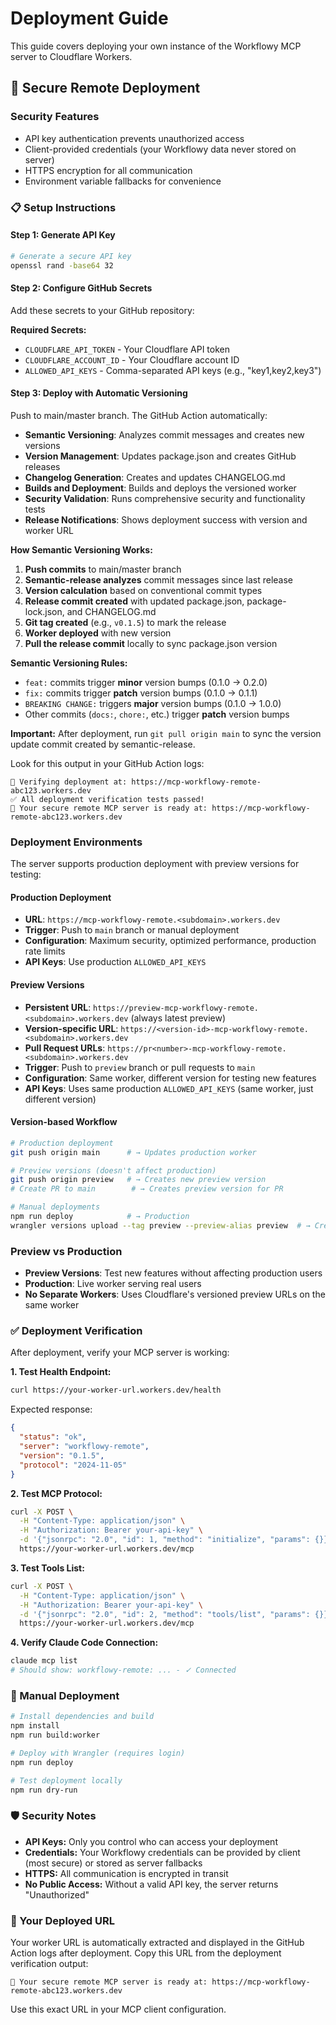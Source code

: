 # Deployment Guide

This guide covers deploying your own instance of the Workflowy MCP server to Cloudflare Workers.

## 🔐 Secure Remote Deployment

### Security Features

- API key authentication prevents unauthorized access
- Client-provided credentials (your Workflowy data never stored on server)
- HTTPS encryption for all communication
- Environment variable fallbacks for convenience

### 📋 Setup Instructions

#### Step 1: Generate API Key

```bash
# Generate a secure API key
openssl rand -base64 32
```

#### Step 2: Configure GitHub Secrets

Add these secrets to your GitHub repository:

**Required Secrets:**
- `CLOUDFLARE_API_TOKEN` - Your Cloudflare API token
- `CLOUDFLARE_ACCOUNT_ID` - Your Cloudflare account ID  
- `ALLOWED_API_KEYS` - Comma-separated API keys (e.g., "key1,key2,key3")

#### Step 3: Deploy with Automatic Versioning

Push to main/master branch. The GitHub Action automatically:
- **Semantic Versioning**: Analyzes commit messages and creates new versions
- **Version Management**: Updates package.json and creates GitHub releases  
- **Changelog Generation**: Creates and updates CHANGELOG.md
- **Builds and Deployment**: Builds and deploys the versioned worker
- **Security Validation**: Runs comprehensive security and functionality tests
- **Release Notifications**: Shows deployment success with version and worker URL

**How Semantic Versioning Works:**
1. **Push commits** to main/master branch
2. **Semantic-release analyzes** commit messages since last release
3. **Version calculation** based on conventional commit types
4. **Release commit created** with updated package.json, package-lock.json, and CHANGELOG.md
5. **Git tag created** (e.g., `v0.1.5`) to mark the release
6. **Worker deployed** with new version
7. **Pull the release commit** locally to sync package.json version

**Semantic Versioning Rules:**
- `feat:` commits trigger **minor** version bumps (0.1.0 → 0.2.0)
- `fix:` commits trigger **patch** version bumps (0.1.0 → 0.1.1)
- `BREAKING CHANGE:` triggers **major** version bumps (0.1.0 → 1.0.0)
- Other commits (`docs:`, `chore:`, etc.) trigger **patch** version bumps

**Important:** After deployment, run `git pull origin main` to sync the version update commit created by semantic-release.

Look for this output in your GitHub Action logs:
```
🧪 Verifying deployment at: https://mcp-workflowy-remote-abc123.workers.dev
✅ All deployment verification tests passed!
🚀 Your secure remote MCP server is ready at: https://mcp-workflowy-remote-abc123.workers.dev
```

### Deployment Environments

The server supports production deployment with preview versions for testing:

#### **Production Deployment**
- **URL**: `https://mcp-workflowy-remote.<subdomain>.workers.dev`
- **Trigger**: Push to `main` branch or manual deployment
- **Configuration**: Maximum security, optimized performance, production rate limits
- **API Keys**: Use production `ALLOWED_API_KEYS`

#### **Preview Versions**  
- **Persistent URL**: `https://preview-mcp-workflowy-remote.<subdomain>.workers.dev` (always latest preview)
- **Version-specific URL**: `https://<version-id>-mcp-workflowy-remote.<subdomain>.workers.dev`
- **Pull Request URLs**: `https://pr<number>-mcp-workflowy-remote.<subdomain>.workers.dev`
- **Trigger**: Push to `preview` branch or pull requests to `main`
- **Configuration**: Same worker, different version for testing new features  
- **API Keys**: Uses same production `ALLOWED_API_KEYS` (same worker, just different version)

#### **Version-based Workflow**
```bash
# Production deployment
git push origin main      # → Updates production worker

# Preview versions (doesn't affect production)
git push origin preview   # → Creates new preview version
# Create PR to main        # → Creates preview version for PR

# Manual deployments  
npm run deploy            # → Production
wrangler versions upload --tag preview --preview-alias preview  # → Create preview version with persistent alias
```

### Preview vs Production

- **Preview Versions**: Test new features without affecting production users
- **Production**: Live worker serving real users
- **No Separate Workers**: Uses Cloudflare's versioned preview URLs on the same worker

### ✅ Deployment Verification

After deployment, verify your MCP server is working:

**1. Test Health Endpoint:**
```bash
curl https://your-worker-url.workers.dev/health
```
Expected response:
```json
{
  "status": "ok",
  "server": "workflowy-remote",
  "version": "0.1.5",
  "protocol": "2024-11-05"
}
```

**2. Test MCP Protocol:**
```bash
curl -X POST \
  -H "Content-Type: application/json" \
  -H "Authorization: Bearer your-api-key" \
  -d '{"jsonrpc": "2.0", "id": 1, "method": "initialize", "params": {}}' \
  https://your-worker-url.workers.dev/mcp
```

**3. Test Tools List:**
```bash
curl -X POST \
  -H "Content-Type: application/json" \
  -H "Authorization: Bearer your-api-key" \
  -d '{"jsonrpc": "2.0", "id": 2, "method": "tools/list", "params": {}}' \
  https://your-worker-url.workers.dev/mcp
```

**4. Verify Claude Code Connection:**
```bash
claude mcp list
# Should show: workflowy-remote: ... - ✓ Connected
```

### 🔧 Manual Deployment

```bash
# Install dependencies and build
npm install
npm run build:worker

# Deploy with Wrangler (requires login)
npm run deploy

# Test deployment locally
npm run dry-run
```

### 🛡️ Security Notes

- **API Keys:** Only you control who can access your deployment
- **Credentials:** Your Workflowy credentials can be provided by client (most secure) or stored as server fallbacks
- **HTTPS:** All communication is encrypted in transit
- **No Public Access:** Without a valid API key, the server returns "Unauthorized"

### 📡 Your Deployed URL

Your worker URL is automatically extracted and displayed in the GitHub Action logs after deployment. Copy this URL from the deployment verification output:

```
🚀 Your secure remote MCP server is ready at: https://mcp-workflowy-remote-abc123.workers.dev
```

Use this exact URL in your MCP client configuration.